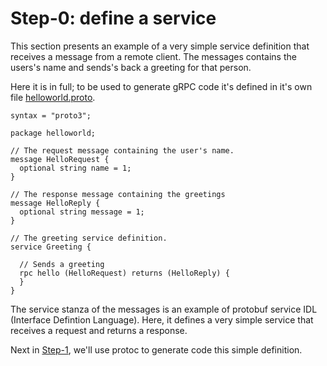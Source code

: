 # Step-0: define a service

This section presents an example of a very simple service definition that
receives a message from a remote client. The messages contains the users's
name and sends's back a greeting for that person.

Here it is in full; to be used to generate gRPC code it's defined in it's own
file [helloworld.proto](helloworld.proto).

```
syntax = "proto3";

package helloworld;

// The request message containing the user's name.
message HelloRequest {
  optional string name = 1;
}

// The response message containing the greetings
message HelloReply {
  optional string message = 1;
}

// The greeting service definition.
service Greeting {

  // Sends a greeting
  rpc hello (HelloRequest) returns (HelloReply) {
  }
}

```

The service stanza of the messages is an example of protobuf service IDL
(Interface Defintion Language).  Here, it defines a very simple service that
receives a request and returns a response.

Next in [Step-1](Step-1.md), we'll use protoc to generate code this simple
definition.
